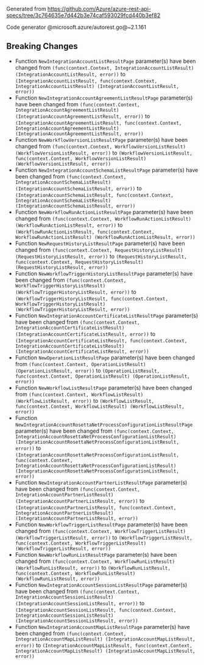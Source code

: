 Generated from https://github.com/Azure/azure-rest-api-specs/tree/3c764635e7d442b3e74caf593029fcd440b3ef82

Code generator @microsoft.azure/autorest.go@~2.1.161

## Breaking Changes

- Function `NewIntegrationAccountListResultPage` parameter(s) have been changed from `(func(context.Context, IntegrationAccountListResult) (IntegrationAccountListResult, error))` to `(IntegrationAccountListResult, func(context.Context, IntegrationAccountListResult) (IntegrationAccountListResult, error))`
- Function `NewIntegrationAccountAgreementListResultPage` parameter(s) have been changed from `(func(context.Context, IntegrationAccountAgreementListResult) (IntegrationAccountAgreementListResult, error))` to `(IntegrationAccountAgreementListResult, func(context.Context, IntegrationAccountAgreementListResult) (IntegrationAccountAgreementListResult, error))`
- Function `NewWorkflowVersionListResultPage` parameter(s) have been changed from `(func(context.Context, WorkflowVersionListResult) (WorkflowVersionListResult, error))` to `(WorkflowVersionListResult, func(context.Context, WorkflowVersionListResult) (WorkflowVersionListResult, error))`
- Function `NewIntegrationAccountSchemaListResultPage` parameter(s) have been changed from `(func(context.Context, IntegrationAccountSchemaListResult) (IntegrationAccountSchemaListResult, error))` to `(IntegrationAccountSchemaListResult, func(context.Context, IntegrationAccountSchemaListResult) (IntegrationAccountSchemaListResult, error))`
- Function `NewWorkflowRunActionListResultPage` parameter(s) have been changed from `(func(context.Context, WorkflowRunActionListResult) (WorkflowRunActionListResult, error))` to `(WorkflowRunActionListResult, func(context.Context, WorkflowRunActionListResult) (WorkflowRunActionListResult, error))`
- Function `NewRequestHistoryListResultPage` parameter(s) have been changed from `(func(context.Context, RequestHistoryListResult) (RequestHistoryListResult, error))` to `(RequestHistoryListResult, func(context.Context, RequestHistoryListResult) (RequestHistoryListResult, error))`
- Function `NewWorkflowTriggerHistoryListResultPage` parameter(s) have been changed from `(func(context.Context, WorkflowTriggerHistoryListResult) (WorkflowTriggerHistoryListResult, error))` to `(WorkflowTriggerHistoryListResult, func(context.Context, WorkflowTriggerHistoryListResult) (WorkflowTriggerHistoryListResult, error))`
- Function `NewIntegrationAccountCertificateListResultPage` parameter(s) have been changed from `(func(context.Context, IntegrationAccountCertificateListResult) (IntegrationAccountCertificateListResult, error))` to `(IntegrationAccountCertificateListResult, func(context.Context, IntegrationAccountCertificateListResult) (IntegrationAccountCertificateListResult, error))`
- Function `NewOperationListResultPage` parameter(s) have been changed from `(func(context.Context, OperationListResult) (OperationListResult, error))` to `(OperationListResult, func(context.Context, OperationListResult) (OperationListResult, error))`
- Function `NewWorkflowListResultPage` parameter(s) have been changed from `(func(context.Context, WorkflowListResult) (WorkflowListResult, error))` to `(WorkflowListResult, func(context.Context, WorkflowListResult) (WorkflowListResult, error))`
- Function `NewIntegrationAccountRosettaNetProcessConfigurationListResultPage` parameter(s) have been changed from `(func(context.Context, IntegrationAccountRosettaNetProcessConfigurationListResult) (IntegrationAccountRosettaNetProcessConfigurationListResult, error))` to `(IntegrationAccountRosettaNetProcessConfigurationListResult, func(context.Context, IntegrationAccountRosettaNetProcessConfigurationListResult) (IntegrationAccountRosettaNetProcessConfigurationListResult, error))`
- Function `NewIntegrationAccountPartnerListResultPage` parameter(s) have been changed from `(func(context.Context, IntegrationAccountPartnerListResult) (IntegrationAccountPartnerListResult, error))` to `(IntegrationAccountPartnerListResult, func(context.Context, IntegrationAccountPartnerListResult) (IntegrationAccountPartnerListResult, error))`
- Function `NewWorkflowTriggerListResultPage` parameter(s) have been changed from `(func(context.Context, WorkflowTriggerListResult) (WorkflowTriggerListResult, error))` to `(WorkflowTriggerListResult, func(context.Context, WorkflowTriggerListResult) (WorkflowTriggerListResult, error))`
- Function `NewWorkflowRunListResultPage` parameter(s) have been changed from `(func(context.Context, WorkflowRunListResult) (WorkflowRunListResult, error))` to `(WorkflowRunListResult, func(context.Context, WorkflowRunListResult) (WorkflowRunListResult, error))`
- Function `NewIntegrationAccountSessionListResultPage` parameter(s) have been changed from `(func(context.Context, IntegrationAccountSessionListResult) (IntegrationAccountSessionListResult, error))` to `(IntegrationAccountSessionListResult, func(context.Context, IntegrationAccountSessionListResult) (IntegrationAccountSessionListResult, error))`
- Function `NewIntegrationAccountMapListResultPage` parameter(s) have been changed from `(func(context.Context, IntegrationAccountMapListResult) (IntegrationAccountMapListResult, error))` to `(IntegrationAccountMapListResult, func(context.Context, IntegrationAccountMapListResult) (IntegrationAccountMapListResult, error))`
